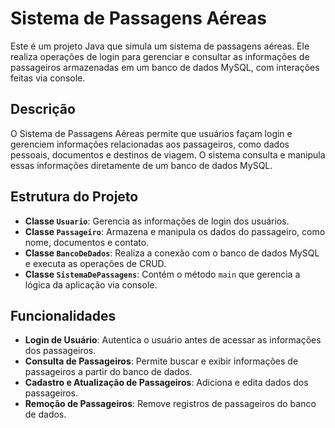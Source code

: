 # Sistema de Passagens Aéreas

Este é um projeto Java que simula um sistema de passagens aéreas. Ele realiza operações de login para gerenciar e consultar as informações de passageiros armazenadas em um banco de dados MySQL, com interações feitas via console.

## Descrição

O Sistema de Passagens Aéreas permite que usuários façam login e gerenciem informações relacionadas aos passageiros, como dados pessoais, documentos e destinos de viagem. O sistema consulta e manipula essas informações diretamente de um banco de dados MySQL.

## Estrutura do Projeto

- **Classe `Usuario`**: Gerencia as informações de login dos usuários.
- **Classe `Passageiro`**: Armazena e manipula os dados do passageiro, como nome, documentos e contato.
- **Classe `BancoDeDados`**: Realiza a conexão com o banco de dados MySQL e executa as operações de CRUD.
- **Classe `SistemaDePassagens`**: Contém o método `main` que gerencia a lógica da aplicação via console.

## Funcionalidades

- **Login de Usuário**: Autentica o usuário antes de acessar as informações dos passageiros.
- **Consulta de Passageiros**: Permite buscar e exibir informações de passageiros a partir do banco de dados.
- **Cadastro e Atualização de Passageiros**: Adiciona e edita dados dos passageiros.
- **Remoção de Passageiros**: Remove registros de passageiros do banco de dados.




